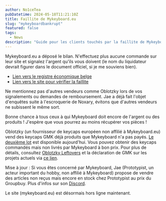 ```yaml
---
author: No1ceTea
pubDatetime: 2024-05-18T11:21:10Z
title: Faillite de Mykeyboard.eu
slug: "mykeyboardbankrupt"
featured: false
tags:
  - News
description: "Guide pour les clients touchés par la faillite de Mykeyboard.eu et les alternatives disponibles."
---
```


Mykeyboard.eu a déposé le bilan. N'effectuez plus aucune commande sur leur site et signalez l'argent qu'ils vous doivent (le nom du liquidateur devrait figurer dans le document officiel, si je me souviens bien).

- [Lien vers le registre économique belge](https://kbopub.economie.fgov.be/kbopub/zoeknummerform.html?lang=en&nummer=0537.972.391&actionLu=Zoek)
- [Lien vers le site pour vérifier la faillite](https://ismykeyboardbankruptyet.fyi/)

Ne mentionnez pas d'autres vendeurs comme Oblotzky lors de vos signalements ou demandes de remboursement. Jae a déjà fait l'objet d'enquêtes suite à l'escroquerie de Noxary, évitons que d'autres vendeurs ne subissent le même sort.

Bonne chance à tous ceux à qui Mykeyboard doit encore de l'argent ou des produits ! J'espère que vous pourrez au moins récupérer vos pièces !

Oblotzky (un fournisseur de keycaps européen non affilié à Mykeyboard.eu) vend des keycaps GMK déjà produits que Mykeyboard n'a pas payés. [Le deuxième lot](https://oblotzky.industries/) est disponible aujourd'hui. Vous pouvez obtenir des keycaps commandés mais non livrés par Mykeyboard à bon prix. Pour plus de détails, consultez [Oblotzky Leftovers](https://oblotzky.industries/pages/myleftovers) et la déclaration de GMK sur les projets actuels via [ce lien](https://no1cekeebs.live/posts/gmkstatementwithmykeyboard/).

Mise à jour : Si vous êtes concerné par Mykeyboard, Jae (Prototypist, un acteur important du hobby, non affilié à Mykeyboard) propose de vendre des articles non reçus mais encore en stock chez Prototypist au prix du Groupbuy. Plus d'infos sur son [Discord](https://discord.gg/3VFa3zbqPF).

Le site (mykeyboard.eu) est désormais hors ligne maintenant.
